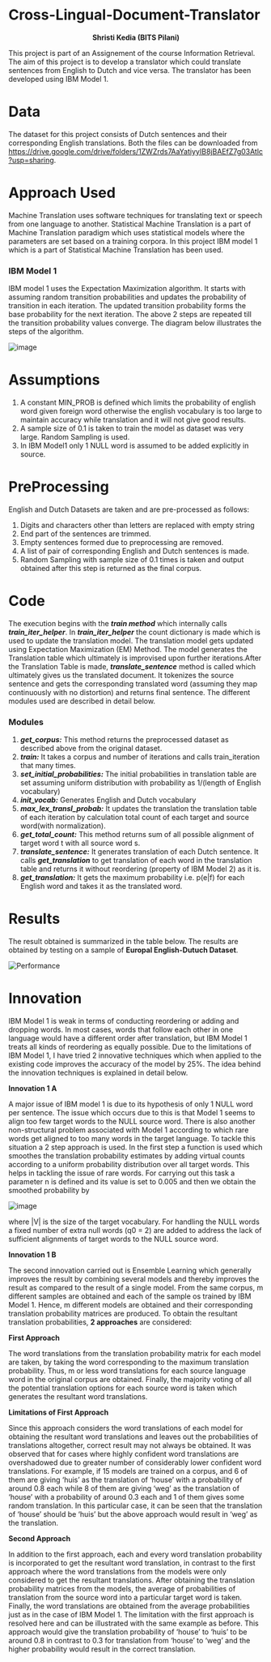 # Cross-Lingual-Document-Translator
<p align="center"> <b>Shristi Kedia (BITS Pilani) </b> </p>

This project is part of an Assignement of the course Information Retrieval. The aim of this project is to develop a translator which could translate sentences from English to Dutch and vice versa. The translator has been developed using IBM  Model 1.

# Data
The dataset for this project consists of Dutch sentences and their corresponding English translations. Both the files can be downloaded from https://drive.google.com/drive/folders/1ZWZrds7AaYatiyyIB8jBAEfZ7g03Atlc?usp=sharing.

# Approach Used
Machine Translation uses software techniques for translating text or speech from one language to another. Statistical Machine Translation is a part of Machine Translation paradigm which uses statistical models where the parameters are set based on a training corpora. In this project IBM model 1 which is a part of Statistical Machine Translation has been used.

### **IBM Model 1**
IBM model 1 uses the Expectation Maximization algorithm. It starts with assuming random transition probabilities and updates the probability of transition in each iteration. The updated transition probability forms the base probability for the next iteration. The above 2 steps are repeated till the transition probability values converge. The diagram below illustrates the steps of the algorithm.

![image](https://user-images.githubusercontent.com/27685757/68961093-85b88380-07f7-11ea-83a8-ed1c764b1a41.png)

# Assumptions
1. A constant MIN_PROB is defined which limits the probability of english word given foreign word otherwise the english vocabulary is too large to maintain accuracy while translation and it will not give good results. 
2. A sample size of 0.1 is taken to train the model as dataset was very large. Random Sampling is used.
3. In IBM Model1 only 1 NULL word is assumed to be added explicitly in source.

# PreProcessing
English and Dutch Datasets are taken and are pre-processed as follows:
1. Digits and characters other than letters are replaced with empty string 
2. End part of the sentences are trimmed.
3. Empty sentences formed due to preprocessing are removed.
4. A list of pair of corresponding English and Dutch sentences is made.
5. Random Sampling with sample size of 0.1 times is taken and output obtained after this step is returned as the final corpus.
   
 # Code
The execution begins with the ***train method*** which internally calls ***train_iter_helper***. In ***train_iter_helper*** the count dictionary is made which is used to update the translation model. The translation model gets updated using Expectation Maximization (EM) Method. The model generates the Translation table which ultimately is improvised upon further iterations.After the Translation Table is made, ***translate_sentence*** method is called which ultimately gives us the translated document. It tokenizes the source sentence and gets the corresponding translated word (assuming they map continuously with no distortion) and returns final sentence. The different modules used are described in detail below.
 
### **Modules**
1.	***get_corpus:***  This method returns the preprocessed dataset as described above from the original dataset.
2.	***train:*** It takes a corpus and number of iterations and calls train_iteration that many times.
3. ***set_initial_probabilities:*** The initial probabilities in translation table are set assuming uniform distribution with probability as 1/(length of English vocabulary)
4. ***init_vocab:*** Generates English and Dutch vocabulary
5. ***max_lex_transl_probab:*** It updates the translation the translation table of each iteration by calculation total count of each target and source word(with normalization).
6. ***get_total_count:*** This method returns sum of all possible alignment of target word t with all source word s.
7. ***translate_sentence:*** It generates translation of each Dutch sentence. It calls ***get_translation*** to get translation of each word in the translation table and returns it without reordering (property of IBM Model 2) as it is.
8. ***get_translation:*** It gets the maximum probability i.e. p(e|f) for each English word and takes it as the translated word.
 
# Results
The result obtained is summarized in the table below. The results are obtained by testing on a sample of **Europal English-Dutuch Dataset**.

![Performance](https://user-images.githubusercontent.com/27685757/68962399-7f77d680-07fa-11ea-8e35-bfda24614f8a.png)

# Innovation
IBM Model 1 is weak in terms of conducting reordering or adding and dropping words. In most cases, words that follow each other in one language would have a different order after translation, but IBM Model 1 treats all kinds of reordering as equally possible. Due to the limitations of IBM Model 1, I have tried 2 innovative techniques which when applied to the existing code improves the accuracy of the model by 25%. The idea behind the innovation techniques is explained in detail below.

**Innovation 1 A**

A major issue of IBM model 1 is due to its hypothesis of only 1 NULL word per sentence. The issue which occurs due to this is that Model 1 seems to align too few target words to the NULL source word. There is also another non-structural problem associated with Model 1 according to which rare words get aligned to too many words in the target language. To tackle this situation a 2 step approach is used. In the first step a function is used which smoothes the translation probability estimates by adding virtual counts according to a uniform probability distribution over all target words. This helps in tackling the issue of rare words. For carrying out this task a parameter n is defined and its value is set to 0.005 and then we obtain the smoothed
probability by  

![image](https://user-images.githubusercontent.com/27685757/68961464-771e9c00-07f8-11ea-8481-c6308d535277.png)

where |V| is the size of the target vocabulary. For handling the NULL words a fixed number of extra null words (q0 = 2) are added to address the lack of sufficient alignments of target words to the NULL source word.

**Innovation 1 B**

The second innovation carried out is Ensemble Learning which generally improves the result by combining several models and thereby improves the result as compared to the result of a single model. From the same corpus, m different samples are obtained and each of the sample os trained by IBM Model 1. Hence, m different models are obtained and their corresponding
translation probability matrices are produced.
To obtain the resultant translation probabilities, **2 approaches** are considered:

**First Approach**

The word translations from the translation probability matrix for each model are taken, by taking the word corresponding to the maximum translation probability. Thus, m or less word translations for each source language word in the original corpus are obtained. Finally, the majority voting of all the potential translation options for each source word is taken which generates the resultant word translations.

**Limitations of First Approach**

Since this approach considers the word translations of each model for obtaining the resultant word translations and leaves out the probabilities of translations altogether, correct result may not always be obtained. It was observed that for cases where highly confident word translations are overshadowed due to greater number of considerably lower confident word translations. For example, if 15 models are trained on a corpus, and 6 of them are giving ‘huis’ as the translation of ‘house’ with a probability of around 0.8 each while 8 of them are giving ‘weg’ as the translation of ‘house’ with a probability of around 0.3 each and 1 of them gives some random translation. In this particular case, it can be seen that the translation of ‘house’ should be ‘huis’ but the above approach would result in ‘weg’ as the translation.

**Second Approach**

In addition to the first approach, each and every word translation probability is incorporated to get the resultant word translation, in contrast to the first approach where the word translations from the models were only considered to get the resultant translations.
After obtaining the translation probability matrices from the models, the average of probabilities of translation from the source word into a particular target word is taken. Finally, the word translations are obtained from the average probabilities just as in the case of IBM Model 1. The limitation with the first approach is resolved here and can be illustrated with the same example as before. This approach would give the translation probability of ‘house’ to ‘huis’ to be around 0.8 in contrast to 0.3 for translation from ‘house’ to ‘weg’ and the higher probability would result in the correct translation.
